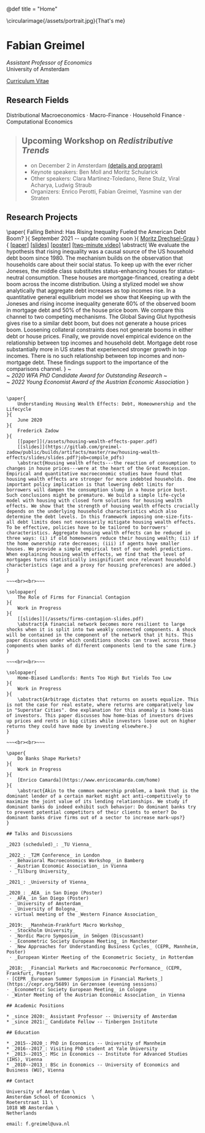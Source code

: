 @def title = "Home"

\circularimage{/assets/portrait.jpg}{That's me}

# Fabian Greimel

_Assistant Professor of Economics_ \
University of Amsterdam

[Curriculum Vitae](/assets/cv.pdf)

## Research Fields

Distributional Macroeconomics ·
Macro-Finance ·
Household Finance ·
Computational Economics

> ## Upcoming Workshop on _Redistributive Trends_ 
>
> * on December 2 in Amsterdam [(details and program)](https://tinbergen.nl/event/2022/12/02/11899/workshop-on-redistributive-trends-macro-finance-and-central-banking)
> * Keynote speakers: Ben Moll and Moritz Schularick
> * Other speakers: Clara Martinez-Toledano, Rene Stulz, Viral Acharya, Ludwig Straub
> * Organizers: Enrico Perotti, Fabian Greimel, Yasmine van der Straten

## Research Projects

\paper{
    Falling Behind: Has Rising Inequality Fueled the American Debt Boom?
}{
    September 2021 -- update coming soon
}{
    [Moritz Drechsel-Grau](https://www.moritzdrechselgrau.com)
}{
    [[paper]](/assets/falling-behind-paper.pdf)
    [[slides]](/assets/falling-behind-slides.pdf)
    [[poster]](/assets/poster.pdf)
    [[two-minute video]](https://www.aeaweb.org/conference/videos/2020/fabian-greimel)
    \abstract{
        We evaluate the hypothesis that rising inequality was a causal source of the US household debt boom since 1980. The mechanism builds on the observation that households care about their social status. To keep up with the ever richer Joneses, the middle class substitutes status-enhancing houses for status-neutral consumption. These houses are mortgage-financed, creating a debt boom across the income distribution. Using a stylized model we show analytically that aggregate debt increases as top incomes rise. In a quantitative general equilibrium model we show that Keeping up with the Joneses and rising income inequality generate 60% of the observed boom in mortgage debt and 50% of the house price boom. We compare this channel to two competing mechanisms. The Global Saving Glut hypothesis gives rise to a similar debt boom, but does not generate a house prices boom. Loosening collateral constraints does not generate booms in either debt or house prices. Finally, we provide novel empirical evidence on the relationship between top incomes and household debt. Mortgage debt rose substantially more in US states that experienced stronger growth in top incomes. There is no such relationship between top incomes and non-mortgage debt. These findings support to the importance of the comparisons channel.
    }
    ~~~<br>~~~
   *2020 WFA PhD Candidate Award for Outstanding Research*
    ~~~<br>~~~
   *2022 Young Economist Award of the Austrian Economic Association*
}

~~~<br><br>~~~

\paper{
    Understanding Housing Wealth Effects: Debt, Homeownership and the Lifecycle
}{
    June 2020
}{
    Frederick Zadow
}{
    [[paper]](/assets/housing-wealth-effects-paper.pdf)
    [[slides]](https://gitlab.com/greimel-zadow/public/builds/artifacts/master/raw/housing-wealth-effects/slides/slides.pdf?job=compile_pdfs)
    \abstract{Housing wealth effects---the reaction of consumption to changes in house prices---were at the heart of the Great Recession. Empirical and quantitative macroeconomic studies have found that housing wealth effects are stronger for more indebted households. One important policy implication is that lowering debt limits for borrowers will dampen the consumption slump in a house price bust. Such conclusions might be premature. We build a simple life-cycle model with housing with closed form solutions for housing wealth effects. We show that the strength of housing wealth effects crucially depends on the underlying household characteristics which also determine the debt levels. In this framework imposing one-size-fits-all debt limits does not necessarily mitigate housing wealth effects. To be effective, policies have to be tailored to borrowers' characteristics. Aggregate housing wealth effects can be reduced in three ways: (i) if old homeowners reduce their housing wealth; (ii) if the home ownership rate decreases; (iii) if agents have smaller houses. We provide a simple empirical test of our model predictions. When explaining housing wealth effects, we find that the level of mortgages turns statistically insignificant once relevant household characteristics (age and a proxy for housing preferences) are added.}
}

~~~<br><br>~~~

\solopaper{
    The Role of Firms for Financial Contagion
}{
    Work in Progress
}{
    [[slides]](/assets/firms-contagion-slides.pdf)
    \abstract{A financial network becomes more resilient to large shocks when it is split into two weakly connected components. A shock will be contained in the component of the network that it hits. This paper discusses under which conditions shocks can travel across these components when banks of different components lend to the same firm.}
}

~~~<br><br>~~~

\solopaper{
    Home-Biased Landlords: Rents Too High But Yields Too Low
}{
    Work in Progress
}{
    \abstract{Arbitrage dictates that returns on assets equalize. This is not the case for real estate, where returns are comparatively low in "Superstar Cities". One explanation for this anomaly is home-bias of investors. This paper discusses how home-bias of investors drives up prices and rents in big cities while investors loose out on higher returns they could have made by investing elsewhere.}
}

~~~<br><br>~~~

\paper{
    Do Banks Shape Markets?
}{
    Work in Progress
}{
    [Enrico Camarda](https://www.enricocamarda.com/home)
}{
    \abstract{Akin to the common ownership problem, a bank that is the dominant lender of a certain market might act anti-competitively to maximize the joint value of its lending relationships. We study if dominant banks do indeed exhibit such behavior: Do dominant banks try to prevent potential competitors of their clients to enter? Do dominant banks drive firms out of a sector to increase mark-ups?}
}

## Talks and Discussions

_2023 (scheduled)_: _TU Vienna_

_2022_: _T2M Conference_ in London
 · _Behavioral Macroeconomics Workshop_ in Bamberg
 · _Austrian Economic Association_ in Vienna
 · _Tilburg University_

_2021_: _University of Vienna_

_2020_: _AEA_ in San Diego (Poster)
 · _AFA_ in San Diego (Poster)
 · _University of Amsterdam_
 · _University of Bologna_
 · virtual meeting of the _Western Finance Association_

_2019:_ _Mannheim-Frankfurt Macro Workshop_
 · _Stockholm University_
 · _Nordic Macro Symposium_ in Smögen (Discussant)
 · _Econometric Society European Meeting_ in Manchester
 · _New Approaches for Understanding Business Cycles_ (CEPR, Mannheim, Poster)
 · _European Winter Meeting of the Econometric Society_ in Rotterdam

_2018:_ _Financial Markets and Macroeconomic Performance_ (CEPR, Frankfurt, Poster)
· [CEPR _European Summer Symposium in Financial Markets_](https://cepr.org/5689) in Gerzensee (evening sessions)
· _Econometric Society European Meeting_ in Cologne
· _Winter Meeting of the Austrian Economic Association_ in Vienna

## Academic Positions

* _since 2020:_ Assistant Professor -- University of Amsterdam
* _since 2021:_ Candidate Fellow -- Tinbergen Institute

## Education

* _2015--2020_: PhD in Economics -- University of Mannheim
* _2016--2017_: Visiting PhD student at Yale University
* _2013--2015_: MSc in Economics -- Institute for Advanced Studies (IHS), Vienna
* _2010--2013_: BSc in Economics -- University of Economics and Business (WU), Vienna

## Contact

University of Amsterdam \
Amsterdam School of Economics  \
Roeterstraat 11 \
1018 WB Amsterdam \
Netherlands

email: f.greimel@uva.nl